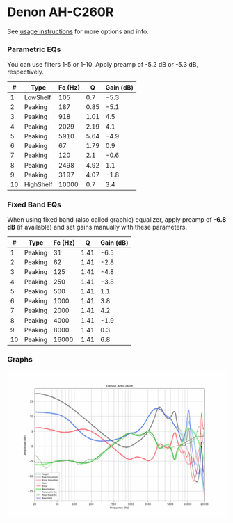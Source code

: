 # Denon AH-C260R
See [usage instructions](https://github.com/jaakkopasanen/AutoEq#usage) for more options and info.

### Parametric EQs
You can use filters 1-5 or 1-10. Apply preamp of -5.2 dB or -5.3 dB, respectively.

|   # | Type      |   Fc (Hz) |    Q |   Gain (dB) |
|-----|-----------|-----------|------|-------------|
|   1 | LowShelf  |       105 | 0.7  |        -5.3 |
|   2 | Peaking   |       187 | 0.85 |        -5.1 |
|   3 | Peaking   |       918 | 1.01 |         4.5 |
|   4 | Peaking   |      2029 | 2.19 |         4.1 |
|   5 | Peaking   |      5910 | 5.64 |        -4.9 |
|   6 | Peaking   |        67 | 1.79 |         0.9 |
|   7 | Peaking   |       120 | 2.1  |        -0.6 |
|   8 | Peaking   |      2498 | 4.92 |         1.1 |
|   9 | Peaking   |      3197 | 4.07 |        -1.8 |
|  10 | HighShelf |     10000 | 0.7  |         3.4 |

### Fixed Band EQs
When using fixed band (also called graphic) equalizer, apply preamp of **-6.8 dB** (if available) and set gains manually with these parameters.

|   # | Type    |   Fc (Hz) |    Q |   Gain (dB) |
|-----|---------|-----------|------|-------------|
|   1 | Peaking |        31 | 1.41 |        -6.5 |
|   2 | Peaking |        62 | 1.41 |        -2.8 |
|   3 | Peaking |       125 | 1.41 |        -4.8 |
|   4 | Peaking |       250 | 1.41 |        -3.8 |
|   5 | Peaking |       500 | 1.41 |         1.1 |
|   6 | Peaking |      1000 | 1.41 |         3.8 |
|   7 | Peaking |      2000 | 1.41 |         4.2 |
|   8 | Peaking |      4000 | 1.41 |        -1.9 |
|   9 | Peaking |      8000 | 1.41 |         0.3 |
|  10 | Peaking |     16000 | 1.41 |         6.8 |

### Graphs
![](./Denon%20AH-C260R.png)
